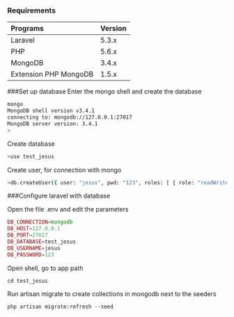 
### Requirements

Programs                | Version
:-----------------------|:----------
 Laravel                | 5.3.x
 PHP   	                | 5.6.x
 MongoDB                | 3.4.x
 Extension PHP MongoDB  | 1.5.x 
 
###Set up database
Enter the mongo shell and create the database
```bash
mongo
MongoDB shell version v3.4.1
connecting to: mongodb://127.0.0.1:27017
MongoDB server version: 3.4.1
>
```
Create database
```bash
>use test_jesus
```

Create user, for connection with mongo 
```bash
>db.createUser({ user: "jesus", pwd: "123", roles: [ { role: "readWrite", db: "test_jesus" }]});

```
###Configure laravel with database

Open the file .env and edit the parameters

```php
DB_CONNECTION=mongodb
DB_HOST=127.0.0.1
DB_PORT=27017
DB_DATABASE=test_jesus
DB_USERNAME=jesus
DB_PASSWORD=123
```
Open shell, go to app path
```shell
cd test_jesus
```
Run artisan migrate to create collections in mongodb next to the seeders
```shell
php artisan migrate:refresh --seed

```
